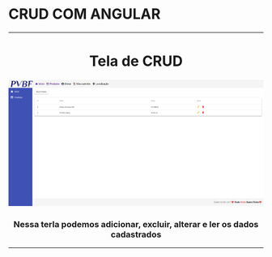 # CRUD COM ANGULAR

<hr>
<div align="center" >
	<h1>Tela de CRUD</h1>
	<img src="telaFront.png"/>
	<br/>
	<h3>Nessa terla podemos adicionar, excluir, alterar e ler os dados cadastrados</h3>
 </div>
<hr>
